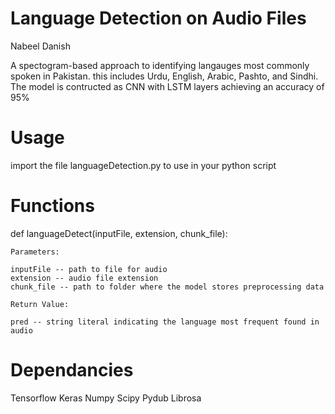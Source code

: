 
# Language Detection on Audio Files
Nabeel Danish

A spectogram-based approach to identifying langauges most commonly spoken in Pakistan.
this includes Urdu, English, Arabic, Pashto, and Sindhi. The model is contructed as CNN with LSTM layers
achieving an accuracy of 95%

# Usage

import the file languageDetection.py to use in your python script

# Functions
def languageDetect(inputFile, extension, chunk_file):
	
	Parameters:
	
	inputFile -- path to file for audio
	extension -- audio file extension
	chunk_file -- path to folder where the model stores preprocessing data

	Return Value:

	pred -- string literal indicating the language most frequent found in audio

# Dependancies
Tensorflow
Keras
Numpy
Scipy
Pydub
Librosa
